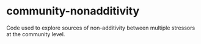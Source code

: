 # community-nonadditivity

Code used to explore sources of non-additivity between multiple stressors at the community level. 
